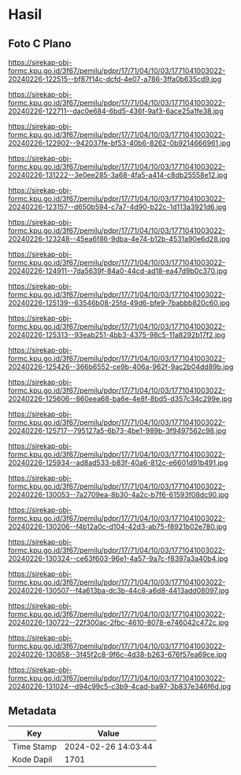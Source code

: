 # Hasil

## Foto C Plano

https://sirekap-obj-formc.kpu.go.id/3f67/pemilu/pdpr/17/71/04/10/03/1771041003022-20240226-122515--bf87f14c-dcfd-4e07-a786-3ffa0b635cd9.jpg

https://sirekap-obj-formc.kpu.go.id/3f67/pemilu/pdpr/17/71/04/10/03/1771041003022-20240226-122711--dac0e684-6bd5-436f-9af3-6ace25a1fe38.jpg

https://sirekap-obj-formc.kpu.go.id/3f67/pemilu/pdpr/17/71/04/10/03/1771041003022-20240226-122902--942037fe-bf53-40b6-8262-0b9214666961.jpg

https://sirekap-obj-formc.kpu.go.id/3f67/pemilu/pdpr/17/71/04/10/03/1771041003022-20240226-131222--3e0ee285-3a68-4fa5-a414-c8db25558e12.jpg

https://sirekap-obj-formc.kpu.go.id/3f67/pemilu/pdpr/17/71/04/10/03/1771041003022-20240226-123157--d650b594-c7a7-4d90-b22c-1d113a3921d6.jpg

https://sirekap-obj-formc.kpu.go.id/3f67/pemilu/pdpr/17/71/04/10/03/1771041003022-20240226-123248--45ea6f86-9dba-4e74-b12b-4531a90e6d28.jpg

https://sirekap-obj-formc.kpu.go.id/3f67/pemilu/pdpr/17/71/04/10/03/1771041003022-20240226-124911--7da5639f-84a0-44cd-ad18-ea47d9b0c370.jpg

https://sirekap-obj-formc.kpu.go.id/3f67/pemilu/pdpr/17/71/04/10/03/1771041003022-20240226-125139--63546b08-25fd-49d6-bfe9-7babbb820c60.jpg

https://sirekap-obj-formc.kpu.go.id/3f67/pemilu/pdpr/17/71/04/10/03/1771041003022-20240226-125313--93eab251-4bb3-4375-98c5-11a8292b17f2.jpg

https://sirekap-obj-formc.kpu.go.id/3f67/pemilu/pdpr/17/71/04/10/03/1771041003022-20240226-125426--366b6552-ce9b-406a-962f-9ac2b04dd89b.jpg

https://sirekap-obj-formc.kpu.go.id/3f67/pemilu/pdpr/17/71/04/10/03/1771041003022-20240226-125606--860eea68-ba6e-4e8f-8bd5-d357c34c299e.jpg

https://sirekap-obj-formc.kpu.go.id/3f67/pemilu/pdpr/17/71/04/10/03/1771041003022-20240226-125717--795127a5-6b73-4be1-989b-3f9497562c98.jpg

https://sirekap-obj-formc.kpu.go.id/3f67/pemilu/pdpr/17/71/04/10/03/1771041003022-20240226-125934--ad8ad533-b83f-40a6-812c-e6601d91b491.jpg

https://sirekap-obj-formc.kpu.go.id/3f67/pemilu/pdpr/17/71/04/10/03/1771041003022-20240226-130053--7a2709ea-8b30-4a2c-b7f6-61593f08dc90.jpg

https://sirekap-obj-formc.kpu.go.id/3f67/pemilu/pdpr/17/71/04/10/03/1771041003022-20240226-130206--f4b12a0c-d104-42d3-ab75-f8921b02e780.jpg

https://sirekap-obj-formc.kpu.go.id/3f67/pemilu/pdpr/17/71/04/10/03/1771041003022-20240226-130324--ce63f603-96e1-4a57-9a7c-f8397a3a40b4.jpg

https://sirekap-obj-formc.kpu.go.id/3f67/pemilu/pdpr/17/71/04/10/03/1771041003022-20240226-130507--f4a613ba-dc3b-44c8-a6d8-4413add08097.jpg

https://sirekap-obj-formc.kpu.go.id/3f67/pemilu/pdpr/17/71/04/10/03/1771041003022-20240226-130722--22f300ac-2fbc-4610-8078-e746042c472c.jpg

https://sirekap-obj-formc.kpu.go.id/3f67/pemilu/pdpr/17/71/04/10/03/1771041003022-20240226-130858--3f45f2c8-9f6c-4d38-b263-676f57ea69ce.jpg

https://sirekap-obj-formc.kpu.go.id/3f67/pemilu/pdpr/17/71/04/10/03/1771041003022-20240226-131024--d94c99c5-c3b9-4cad-ba97-3b837e346f6d.jpg


## Metadata

| Key        | Value               |
| ---------- | ------------------- |
| Time Stamp | 2024-02-26 14:03:44 |
| Kode Dapil | 1701                |



